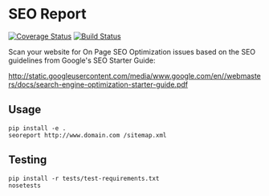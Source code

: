 SEO Report
==========

[![Coverage Status](https://coveralls.io/repos/github/drawbuildplay/seo_report/badge.svg?branch=master)](https://coveralls.io/github/drawbuildplay/seo_report?branch=master)
[![Build Status](https://travis-ci.org/drawbuildplay/seo_report.svg?branch=master)](https://travis-ci.org/drawbuildplay/seo_report)

Scan your website for On Page SEO Optimization issues based on 
the SEO guidelines from Google's SEO Starter Guide:
        
http://static.googleusercontent.com/media/www.google.com/en//webmasters/docs/search-engine-optimization-starter-guide.pdf


Usage
-----

```
pip install -e .
seoreport http://www.domain.com /sitemap.xml
```

Testing
-------
```
pip install -r tests/test-requirements.txt
nosetests
```

